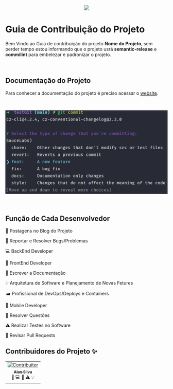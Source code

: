 <p align="center">
  <a href="https://github.com/alansilvacode">
    <img src="../images/contributing.gif" height="180">
  </a>
</p>

# Guia de Contribuição do Projeto

Bem Vindo ao Guia de contribuição do projeto **Nome do Projeto**, sem perder tempo estou informando que o projeto usrá **semantic-release** e **commilint** para embelezar e padronizar o projeto.

<br />

## Documentação do Projeto
Para conhecer a documentação do projeto é preciso acessar o [website](https://github.com/alansilvacode).

<br />

![Commits](./images/commits.png)

<br />

## Função de Cada Desenvolvedor

<p title="Posts no Blog">📝 Postagens no Blog do Projeto</p>
<p title="Reportar e Resolver Bugs">🐛 Reportar e Resolver Bugs/Problemas</p>
<p title="BackEnd Developer">💻 BackEnd Developer</p>
<p title="FrontEnd Developer">🎨 FrontEnd Developer</p>
<p title="Documentação">📖 Escrever a Documentação</p>
<p title="Arquitetura e Novas Fetures">💡 Arquitetura de Software e Planejamento de Novas Fetures</p>
<p title="DevOps">🛥️  Profissional de DevOps/Deploys e Containers</p>
<p title="Mobile Developer">📱 Mobile Developer </p>
<p title="Resolver Questões">💬 Resolver Questões</p>
<p title="Realizar Testes">⚠️ Realizar Testes no Software</p>
<p title="Revisar PRs">👀 Revisar Pull Requests</p>

## Contribuidores do Projeto ✨

<table>
  <tr>
    <td align="center">
      <a href="https://edent.github.io/github_id/#123318858">
        <img src="https://avatars.githubusercontent.com/u/123318858" width="100px;" alt="Contribuitor" title="CTO Asa Soluções and Developer BackEnd" />
        <br />
        <sub>
          <b>Alan Silva</b>
        </sub>
      </a>
      <br />
      <a title="Reportar e Resolver Bugs">🐛</a>
      <a title="BackEnd Developer">💻</a>
      <a title="Revisar PRs">👀</a>
      <a title="Realizar Testes">⚠️</a>
      <a title="Arquitetura e Novas Fetures">💡</a>
    </td>
  </tr>
</table>

